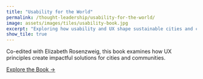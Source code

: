 ```yaml
---
title: "Usability for the World"
permalink: /thought-leadership/usability-for-the-world/
image: assets/images/tiles/usability-book.jpg
excerpt: "Exploring how usability and UX shape sustainable cities and communities."
show_tile: true
---
```


Co-edited with Elizabeth Rosenzweig, this book examines how UX principles create impactful solutions for cities and communities.

[Explore the Book →](https://usabilityfortheworld.com)

